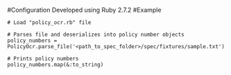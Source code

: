 #Configuration
Developed using Ruby 2.7.2
#Example
```
# Load "policy_ocr.rb" file

# Parses file and deserializes into policy number objects
policy_numbers = PolicyOcr.parse_file('<path_to_spec_folder>/spec/fixtures/sample.txt')

# Prints policy numbers
policy_numbers.map(&:to_string)
```